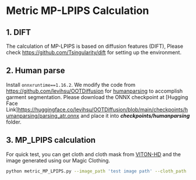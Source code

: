 # Metric MP-LPIPS Calculation

## 1. DIFT
The calculation of MP-LPIPS is based on diffusion features (DIFT), Please check https://github.com/Tsingularity/dift for setting up the environment.

## 2. Human parse
Install `onnxruntime==1.16.2`.
We modify the code from https://github.com/levihsu/OOTDiffusion for [humanparsing](https://github.com/GoGoDuck912/Self-Correction-Human-Parsing) to accomplish garment segmentation.
Please download the ONNX checkpoint at [Hugging Face Link]https://huggingface.co/levihsu/OOTDiffusion/blob/main/checkpoints/humanparsing/parsing_atr.onnx and place it into ***checkpoints/humanparsing*** folder.

## 3. MP_LPIPS calculation
For quick test, you can get cloth and cloth mask from [VITON-HD](https://github.com/shadow2496/VITON-HD) and the image generated using our Magic Clothing.
```sh
python metric_MP_LPIPS.py --image_path 'test image path' --cloth_path 'test cloth path' --cloth_mask_path 'test mask path'
```
